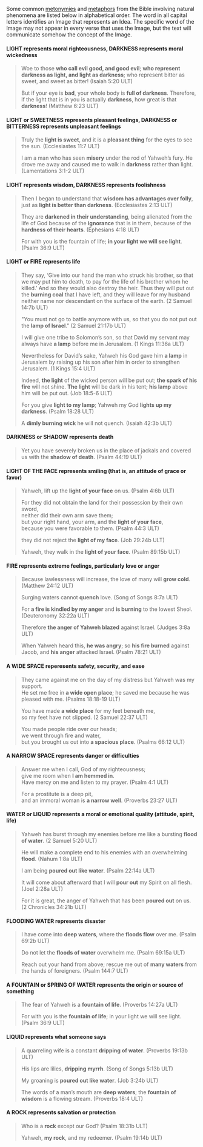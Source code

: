 Some common [metonymies](../figs-metonymy/01.md) and [metaphors](../figs-metaphor/01.md) from the Bible involving natural phenomena are listed below in alphabetical order. The word in all capital letters identifies an Image that represents an Idea. The specific word of the Image may not appear in every verse that uses the Image, but the text will communicate somehow the concept of the Image.

#### LIGHT represents moral righteousness, DARKNESS represents moral wickedness

> Woe to those **who call evil good, and good evil**; **who represent darkness as light, and light as darkness**; who represent bitter as sweet, and sweet as bitter! (Isaiah 5:20 ULT)
> 
> But if your eye is **bad**, your whole body is **full of darkness**. Therefore, if the light that is in you is actually **darkness**, how great is that **darkness**! (Matthew 6:23 ULT)

#### LIGHT or SWEETNESS represents pleasant feelings, DARKNESS or BITTERNESS represents unpleasant feelings

> Truly the **light is sweet**, and it is a **pleasant thing** for the eyes to see the sun. (Ecclesiastes 11:7 ULT)
> 
> I am a man who has seen **misery** under the rod of Yahweh’s fury. He drove me away and caused me to walk in **darkness** rather than light. (Lamentations 3:1-2 ULT)

#### LIGHT represents wisdom, DARKNESS represents foolishness

> Then I began to understand that **wisdom has advantages over folly**, just as **light is better than darkness**. (Ecclesiastes 2:13 ULT)
> 
> They are **darkened in their understanding**, being alienated from the life of God because of the **ignorance** that is in them, because of the **hardness of their hearts**. (Ephesians 4:18 ULT)
> 
> For with you is the fountain of life; **in your light we will see light**. (Psalm 36:9 ULT)

#### LIGHT or FIRE represents life

> They say, ‘Give into our hand the man who struck his brother, so that we may put him to death, to pay for the life of his brother whom he killed.’ And so they would also destroy the heir. Thus they will put out the **burning coal** that I have left, and they will leave for my husband neither name nor descendant on the surface of the earth. (2 Samuel 14:7b ULT)
> 
> "You must not go to battle anymore with us, so that you do not put out the **lamp of Israel**." (2 Samuel 21:17b ULT)
> 
> I will give one tribe to Solomon’s son, so that David my servant may always have **a lamp** before me in Jerusalem. (1 Kings 11:36a ULT)
> 
> Nevertheless for David’s sake, Yahweh his God gave him **a lamp** in Jerusalem by raising up his son after him in order to strengthen Jerusalem. (1 Kings 15:4 ULT)
> 
> Indeed, **the light** of the wicked person will be put out; **the spark of his fire** will not shine. **The light** will be dark in his tent; **his lamp** above him will be put out. (Job 18:5-6 ULT)
> 
> For you give **light to my lamp**; Yahweh my God **lights up my darkness**. (Psalm 18:28 ULT)
> 
> A **dimly burning wick** he will not quench. (Isaiah 42:3b ULT)

#### DARKNESS or SHADOW represents death

> Yet you have severely broken us in the place of jackals and covered us with the **shadow of death**. (Psalm 44:19 ULT)

#### LIGHT OF THE FACE represents smiling (that is, an attitude of grace or favor)

> Yahweh, lift up the **light of your face** on us. (Psalm 4:6b ULT)
> 
> For they did not obtain the land for their possession by their own sword,  
> neither did their own arm save them;  
> but your right hand, your arm, and the **light of your face**,  
> because you were favorable to them. (Psalm 44:3 ULT)
> 
> they did not reject the **light of my face**. (Job 29:24b ULT)
> 
> Yahweh, they walk in the **light of your face**. (Psalm 89:15b ULT)

#### FIRE represents extreme feelings, particularly love or anger

> Because lawlessness will increase, the love of many will **grow cold**. (Matthew 24:12 ULT)
> 
> Surging waters cannot **quench** love. (Song of Songs 8:7a ULT)
> 
> For **a fire is kindled by my anger** and **is burning** to the lowest Sheol. (Deuteronomy 32:22a ULT)
> 
> Therefore **the anger of Yahweh blazed** against Israel. (Judges 3:8a ULT)
> 
> When Yahweh heard this, **he was angry**; so **his fire burned** against Jacob, and **his anger** attacked Israel. (Psalm 78:21 ULT)

#### A WIDE SPACE reperesents safety, security, and ease

> They came against me on the day of my distress but Yahweh was my support.  
> He set me free in **a wide open place**; he saved me because he was pleased with me. (Psalms 18:18-19 ULT)
> 
> You have made **a wide place** for my feet beneath me,  
> so my feet have not slipped. (2 Samuel 22:37 ULT)
> 
> You made people ride over our heads;  
> we went through fire and water,  
> but you brought us out into **a spacious place**. (Psalms 66:12 ULT)

#### A NARROW SPACE represents danger or difficulties

> Answer me when I call, God of my righteousness;  
> give me room when **I am hemmed in**.  
> Have mercy on me and listen to my prayer. (Psalm 4:1 ULT)
> 
> For a prostitute is a deep pit,  
> and an immoral woman is **a narrow well**. (Proverbs 23:27 ULT)

#### WATER or LIQUID represents a moral or emotional quality (attitude, spirit, life)

> Yahweh has burst through my enemies before me like a bursting **flood of water**. (2 Samuel 5:20 ULT)
> 
> He will make a complete end to his enemies with an overwhelming **flood**. (Nahum 1:8a ULT)
> 
> I am being **poured out like water**. (Psalm 22:14a ULT)
> 
> It will come about afterward that I will **pour out** my Spirit on all flesh. (Joel 2:28a ULT)
> 
> For it is great, the anger of Yahweh that has been **poured out** on us. (2 Chronicles 34:21b ULT)

#### FLOODING WATER represents disaster

> I have come into **deep waters**, where the **floods flow** over me. (Psalm 69:2b ULT)
> 
> Do not let the **floods of water** overwhelm me. (Psalm 69:15a ULT)
> 
> Reach out your hand from above; rescue me out of **many waters** from the hands of foreigners. (Psalm 144:7 ULT)

#### A FOUNTAIN or SPRING OF WATER represents the origin or source of something

> The fear of Yahweh is a **fountain of life**. (Proverbs 14:27a ULT)
> 
> For with you is the **fountain of life**; in your light we will see light. (Psalm 36:9 ULT)

#### LIQUID represents what someone says

> A quarreling wife is a constant **dripping of water**. (Proverbs 19:13b ULT)
> 
> His lips are lilies, **dripping myrrh**. (Song of Songs 5:13b ULT)
> 
> My groaning is **poured out like water**. (Job 3:24b ULT)
> 
> The words of a man’s mouth are **deep waters**; the **fountain of wisdom** is a flowing stream. (Proverbs 18:4 ULT)

#### A ROCK represents salvation or protection

> Who is a **rock** except our God? (Psalm 18:31b ULT)
> 
> Yahweh, **my rock**, and my redeemer. (Psalm 19:14b ULT)